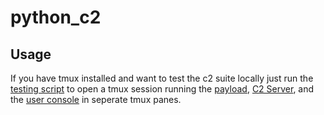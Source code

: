 # python_c2

## Usage

If you have tmux installed and want to test the c2 suite locally just run the [testing script](testing.sh) to open a tmux session running the [payload](payloads/test_payload), [C2 Server](c2.py), and the [user console](console.py) in seperate tmux panes.
